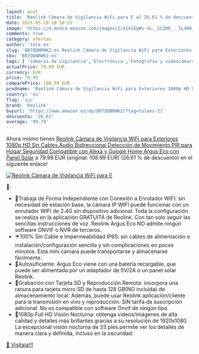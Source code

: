 ```yaml
---
layout: post
title: 'Reolink Cámara de Vigilancia WiFi para E al 26.61 % de descuento'
date: 2021-05-10 18:50:22
image: 'https://m.media-amazon.com/images/I/4141GgWs-XL._SL500_._SL400_.jpg'
comments: true
category: ofertas
author: 'tole.es'
slug: 'B07QQNRWK2-es Reolink Cámara de Vigilancia WiFi para Exteriores 1080p HD...'
sku: 'B07QQNRWK2-es'
tags: [ 'Cámaras de vigilancia','Electrónica','Fotografía y videocámaras','alexa','google','home','reolink', ]
actualPrice: 79.99 EUR
currency: EUR
price: 79.99
comparePrice: 108.99 EUR
prodname: 'Reolink Cámara de Vigilancia WiFi para Exteriores 1080p HD Sin Cables Audio Bidireccional Detección de Movimiento PIR para Hogar Seguridad Compatible con Alexa y Google Home  Argus Eco con Panel Solar'
country: 'es'
flag: '🇪🇸'
brand: 'Reolink'
buyurl: 'https://www.amazon.es/dp/B07QQNRWK2/?tag=tolees-21'
descuento: '26.61'
average: '99.79'
---
```


Ahora mismo tienes [Reolink Cámara de Vigilancia WiFi para Exteriores 1080p HD Sin Cables Audio Bidireccional Detección de Movimiento PIR para Hogar Seguridad Compatible con Alexa y Google Home  Argus Eco con Panel Solar](https://www.amazon.es/dp/B07QQNRWK2/?tag=tolees-21) a 79.99 EUR (original: 108.99 EUR) (26.61 %  de descuento) en el siguiente enlace!

[![Reolink Cámara de Vigilancia WiFi para E](https://m.media-amazon.com/images/I/4141GgWs-XL._SL500_._SL400_.jpg)](https://www.amazon.es/dp/B07QQNRWK2/?tag=tolees-21)

🔎:

- 📶Trabaja de Forma Independiente con Conexión a Enrutador WIFI: sin necesidad de estación base, la cámara IP WIFI puede funcionar con un enrutador WIFI de 2.4G sin dispositivo adicional. Toda la configuración se realiza en la aplicación GRATUITA de Reolink. Con tan solo seguir las sencillas instrucciones de voz. Reolink Argus Eco NO admite ningún software ONVIF o NVR de terceros.
- ☔100% Sin Cable e Impermeabilidad IP65: sin cables de alimentación e instalación/configuración sencilla y sin complicaciones en pocos minutos. Esta mini cámara puede transportarse y almacenarse fácilmente.
- 🔋Autosuficiente: Argus Eco viene con una batería recargable, que puede ser alimentada por un adaptador de 5V/2A o un panel solar Reolink.
- 👫Grabación con Tarjeta SD y Reproducción Remota: incorpora una ranura para tarjeta micro SD de hasta 128 GB(NO incluida) de almacenamiento local. Además, puede usar Reolink aplicación/cliente para la transmisión en vivo y reproducción. SIN tarifa de suscripción adicional. No es compatible con software Onvif de ningún tipo.
- 🌈1080p Full HD Visión Nocturna: obtenga videos/imágenes de alta calidad y detalles más brillantes gracias a su resolución de 1920x1080. La excepcional visión nocturna de 33 pies permite ver los detalles de manera clara y definida, incluso en la oscuridad.

[🛒 Visítala!!!](https://www.amazon.es/dp/B07QQNRWK2/?tag=tolees-21)
